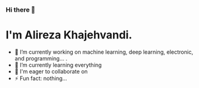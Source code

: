 ### Hi there 👋
<h1>I'm Alireza Khajehvandi.</h1>
<!--
**Alireza-Khajehvandi/Alireza-Khajehvandi** is a ✨ _special_ ✨ repository because its `README.md` (this file) appears on your GitHub profile.
-->

- 🔭 I’m currently working on machine learning, deep learning, electronic, and programming... .
- 🌱 I’m currently learning everything
- 👯 I'm eager to collaborate on
- ⚡ Fun fact: nothing...

<!--
**Alireza-Khajehvandi/Alireza-Khajehvandi** is a ✨ _special_ ✨ repository because its `README.md` (this file) appears on your GitHub profile.

Here are some ideas to get you started:

- 🔭 I’m currently working on ...
- 🌱 I’m currently learning ...
- 👯 I’m looking to collaborate on ...
- 🤔 I’m looking for help with ...
- 💬 Ask me about ...
- 📫 How to reach me: ...
- 😄 Pronouns: ...
- ⚡ Fun fact: ...
-->
